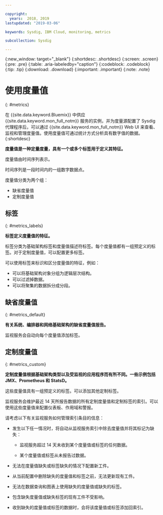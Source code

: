 ```yaml
---

copyright:
  years:  2018, 2019
lastupdated: "2019-03-06"

keywords: Sysdig, IBM Cloud, monitoring, metrics

subcollection: Sysdig

---
```


{:new_window: target="_blank"}
{:shortdesc: .shortdesc}
{:screen: .screen}
{:pre: .pre}
{:table: .aria-labeledby="caption"}
{:codeblock: .codeblock}
{:tip: .tip}
{:download: .download}
{:important: .important}
{:note: .note}

# 使用度量值
{: #metrics}

在 {{site.data.keyword.Bluemix}} 中供应 {{site.data.keyword.mon_full_notm}} 服务的实例，并为度量源配置了 Sysdig 代理程序后，可以通过 {{site.data.keyword.mon_full_notm}} Web UI 来查看、监视和管理度量值。使用度量值可通过统计方式分析具有数字值的数据。
{:shortdesc}


**度量值是一种定量度量，具有一个或多个标签用于定义其特征。**

度量值由时间序列表示。 

时间序列是一段时间内的一组数字数据点。 

度量值分类为两个组： 

* 缺省度量值 
* 定制度量值


## 标签
{: #metrics_labels}

**标签定义度量值的特征。**

标签分类为基础架构标签和度量值描述符标签。每个度量值都有一组预定义的标签。对于定制度量值，可以配置更多标签。 

可以使用标签来标识和区分度量值的特征，例如：
* 可以将基础架构对象分组为逻辑层次结构。 
* 可以过滤掉数据。 
* 可以将聚集的数据拆分成分段。 


## 缺省度量值 
{: #metrics_default}

**有关系统、编排器和网络基础架构的缺省度量值报告。**

监视服务会自动向每个度量值添加标签。


## 定制度量值
{: #metrics_custom}

**定制度量值根据基础架构类型以及受监视的应用程序而有所不同。一些示例包括 JMX、Prometheus 和 StatsD。**

这些度量值具有一组预定义的标签。可以添加其他定制标签。

监视服务会维护最近 14 天所报告数据的所有定制度量值和定制标签的索引。可以使用这些度量值来配置仪表板、作用域和警报。

请考虑以下有关监视服务如何管理索引条目的信息：
*  发生以下任一情况时，将自动从监视服务索引中除去度量值并将其标记为缺失：
    
    * 监视服务超过 14 天未收到某个度量值或标签的任何数据。
    
    * 某个度量值或标签从未报告过数据。

* 无法在度量值缺失或标签缺失的情况下配置新工件。 
* 从当前配置中删除缺失的度量值和标签之前，无法更新现有工件。
* 无法在数据查询和图表上使用缺失的度量值或缺失的标签。 
* 包含缺失度量值或缺失标签的现有工件不受影响。
* 收到缺失的度量值或标签的数据时，会将该度量值或标签添加回索引。



